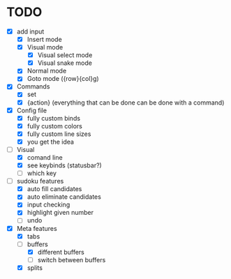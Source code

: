 # TODO
- [x] add input
    - [x] Insert mode
    - [x] Visual mode
        - [x] Visual select mode
        - [x] Visual snake mode
    - [x] Normal mode
    - [x] Goto mode ({row}{col}g)
- [x] Commands
    - [x] set 
    - [x] {action} (everything that can be done can be done with a command)
- [x] Config file
    - [x] fully custom binds
    - [x] fully custom colors
    - [x] fully custom line sizes
    - [x] you get the idea
- [ ] Visual
    - [x] comand line
    - [x] see keybinds (statusbar?)
    - [ ] which key
- [ ] sudoku features
    - [x] auto fill candidates
    - [x] auto eliminate candidates
    - [x] input checking
    - [x] highlight given number
    - [ ] undo
- [x] Meta features
    - [x] tabs
    - [ ] buffers
        - [x] different buffers
        - [ ] switch between buffers
    - [x] splits
